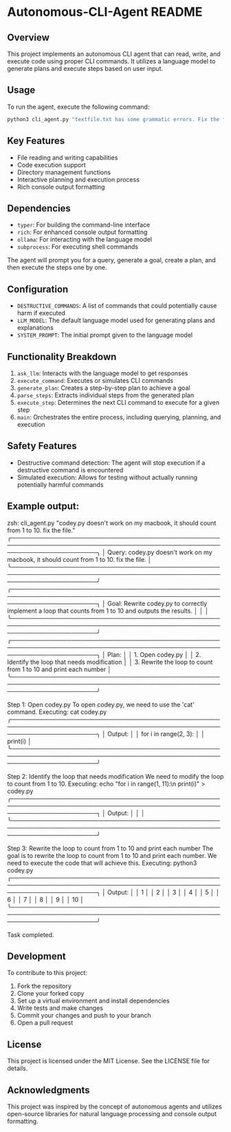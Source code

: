 # Autonomous-CLI-Agent README

## Overview

This project implements an autonomous CLI agent that can read, write, and execute code using proper CLI commands. It utilizes a language model to generate plans and execute steps based on user input.

## Usage

To run the agent, execute the following command:

```bash
python3 cli_agent.py "textfile.txt has some grammatic errors. Fix the file."
```

## Key Features

- File reading and writing capabilities
- Code execution support
- Directory management functions
- Interactive planning and execution process
- Rich console output formatting

## Dependencies

- `typer`: For building the command-line interface
- `rich`: For enhanced console output formatting
- `ollama`: For interacting with the language model
- `subprocess`: For executing shell commands

The agent will prompt you for a query, generate a goal, create a plan, and then execute the steps one by one.

## Configuration

- `DESTRUCTIVE_COMMANDS`: A list of commands that could potentially cause harm if executed
- `LLM_MODEL`: The default language model used for generating plans and explanations
- `SYSTEM_PROMPT`: The initial prompt given to the language model

## Functionality Breakdown

1. `ask_llm`: Interacts with the language model to get responses
2. `execute_command`: Executes or simulates CLI commands
3. `generate_plan`: Creates a step-by-step plan to achieve a goal
4. `parse_steps`: Extracts individual steps from the generated plan
5. `execute_step`: Determines the next CLI command to execute for a given step
6. `main`: Orchestrates the entire process, including querying, planning, and execution

## Safety Features

- Destructive command detection: The agent will stop execution if a destructive command is encountered
- Simulated execution: Allows for testing without actually running potentially harmful commands

## Example output:

zsh: cli_agent.py "codey.py doesn't work on my macbook, it should count from 1 to 10. fix the file."
╭────────────────────────────────────────────────────────────────────────────────────────────────────────────────────────╮
│ Query: codey.py doesn't work on my macbook, it should count from 1 to 10. fix the file.                                │
╰────────────────────────────────────────────────────────────────────────────────────────────────────────────────────────╯
╭────────────────────────────────────────────────────────────────────────────────────────────────────────────────────────╮
│ Goal: Rewrite codey.py to correctly implement a loop that counts from 1 to 10 and outputs the results.                 │
│                                                                                                                        │
╰────────────────────────────────────────────────────────────────────────────────────────────────────────────────────────╯
╭────────────────────────────────────────────────────────────────────────────────────────────────────────────────────────╮
│ Plan:                                                                                                                  │
│ 1. Open codey.py                                                                                                       │
│ 2. Identify the loop that needs modification                                                                           │
│ 3. Rewrite the loop to count from 1 to 10 and print each number                                                        │
╰────────────────────────────────────────────────────────────────────────────────────────────────────────────────────────╯

Step 1: Open codey.py
To open codey.py, we need to use the 'cat' command.
Executing: cat codey.py
╭────────────────────────────────────────────────────────────────────────────────────────────────────────────────────────╮
│ Output:                                                                                                                │
│ for i in range(2, 3):                                                                                                  │
│     print(i)                                                                                                           │
╰────────────────────────────────────────────────────────────────────────────────────────────────────────────────────────╯

Step 2: Identify the loop that needs modification
We need to modify the loop to count from 1 to 10.
Executing: echo "for i in range(1, 11):\n    print(i)" > codey.py
╭────────────────────────────────────────────────────────────────────────────────────────────────────────────────────────╮
│ Output:                                                                                                                │
│                                                                                                                        │
╰────────────────────────────────────────────────────────────────────────────────────────────────────────────────────────╯

Step 3: Rewrite the loop to count from 1 to 10 and print each number
The goal is to rewrite the loop to count from 1 to 10 and print each number. We need to execute the code that will achieve
this.
Executing: python3 codey.py
╭────────────────────────────────────────────────────────────────────────────────────────────────────────────────────────╮
│ Output:                                                                                                                │
│ 1                                                                                                                      │
│ 2                                                                                                                      │
│ 3                                                                                                                      │
│ 4                                                                                                                      │
│ 5                                                                                                                      │
│ 6                                                                                                                      │
│ 7                                                                                                                      │
│ 8                                                                                                                      │
│ 9                                                                                                                      │
│ 10                                                                                                                     │
╰────────────────────────────────────────────────────────────────────────────────────────────────────────────────────────╯

Task completed.


## Development

To contribute to this project:

1. Fork the repository
2. Clone your forked copy
3. Set up a virtual environment and install dependencies
4. Write tests and make changes
5. Commit your changes and push to your branch
6. Open a pull request

## License

This project is licensed under the MIT License. See the LICENSE file for details.

## Acknowledgments

This project was inspired by the concept of autonomous agents and utilizes open-source libraries for natural language processing and console output formatting.
